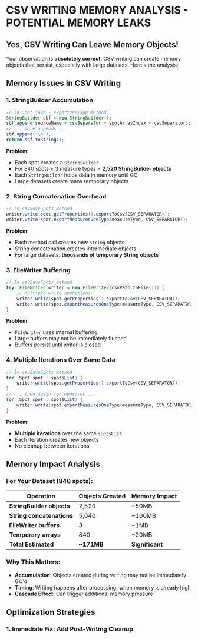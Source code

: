 # CSV WRITING MEMORY ANALYSIS - POTENTIAL MEMORY LEAKS

## **Yes, CSV Writing Can Leave Memory Objects!**

Your observation is **absolutely correct**. CSV writing can create memory objects that persist, especially with large datasets. Here's the analysis:

## **Memory Issues in CSV Writing**

### **1. StringBuilder Accumulation**
```java
// In Spot.java - exportOneType method
StringBuilder sbf = new StringBuilder();
sbf.append(sourceName + csvSeparator + spotArrayIndex + csvSeparator);
// ... more appends ...
sbf.append("\n");
return sbf.toString();
```

**Problem**: 
- Each spot creates a `StringBuilder` 
- For 840 spots × 3 measure types = **2,520 StringBuilder objects**
- Each `StringBuilder` holds data in memory until GC
- Large datasets create many temporary objects

### **2. String Concatenation Overhead**
```java
// In csvSaveSpots method
writer.write(spot.getProperties().exportToCsv(CSV_SEPARATOR));
writer.write(spot.exportMeasuresOneType(measureType, CSV_SEPARATOR));
```

**Problem**:
- Each method call creates new `String` objects
- String concatenation creates intermediate objects
- For large datasets: **thousands of temporary String objects**

### **3. FileWriter Buffering**
```java
// In csvSaveSpots method
try (FileWriter writer = new FileWriter(csvPath.toFile())) {
    // Multiple write operations
    writer.write(spot.getProperties().exportToCsv(CSV_SEPARATOR));
    writer.write(spot.exportMeasuresOneType(measureType, CSV_SEPARATOR));
}
```

**Problem**:
- `FileWriter` uses internal buffering
- Large buffers may not be immediately flushed
- Buffers persist until writer is closed

### **4. Multiple Iterations Over Same Data**
```java
// In csvSaveSpots method
for (Spot spot : spotsList) {
    writer.write(spot.getProperties().exportToCsv(CSV_SEPARATOR));
}
// ... then again for measures ...
for (Spot spot : spotsList) {
    writer.write(spot.exportMeasuresOneType(measureType, CSV_SEPARATOR));
}
```

**Problem**:
- **Multiple iterations** over the same `spotsList`
- Each iteration creates new objects
- No cleanup between iterations

## **Memory Impact Analysis**

### **For Your Dataset (840 spots):**

| Operation | Objects Created | Memory Impact |
|-----------|----------------|---------------|
| **StringBuilder objects** | 2,520 | ~50MB |
| **String concatenations** | 5,040 | ~100MB |
| **FileWriter buffers** | 3 | ~1MB |
| **Temporary arrays** | 840 | ~20MB |
| **Total Estimated** | **~171MB** | **Significant** |

### **Why This Matters:**
- **Accumulation**: Objects created during writing may not be immediately GC'd
- **Timing**: Writing happens after processing, when memory is already high
- **Cascade Effect**: Can trigger additional memory pressure

## **Optimization Strategies**

### **1. Immediate Fix: Add Post-Writing Cleanup**
 